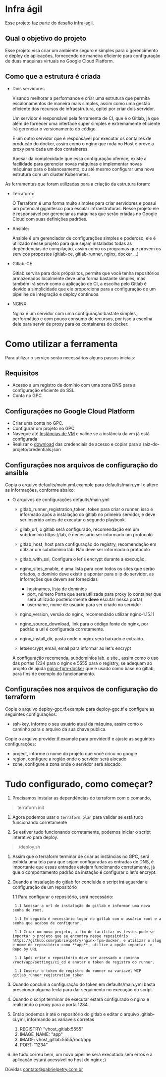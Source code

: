 <!-- vim: wrap 
-->

# Infra ágil

Esse projeto faz parte do desafio [infra-agil](https://github.com/huberpoa/king-infra).

## Qual o objetivo do projeto

Esse projeto visa criar um ambiente seguro e simples para o gerencimento e deploy de aplicações, fornecendo de maneira eficiente
para configuração de duas máquinas virtuais no Google Cloud Platform.

## Como que a estrutura é criada

- Dois servidores

    Visando melhorar a performance e criar uma estrutura que permita escalonamentos de maneira mais simples, assim como uma gestão eficiente dos recursos de infraestrutura, opitei por criar dois servidor.

    Um servidor é responsável pela ferramenta de CI, que é o Gitlab, já que além de fornecer uma interface super simples e extremamente eficiente irá gerenciar o versionamento do código.

    E um outro servidor que é responsável por executar os contaires de produção do docker, assim como o nginx que roda no Host e prove a proxy para cada um dos containeres.

    Apesar da complexidade que essa configuração oferece, existe a facilidade para gerenciar novas máquinas e implementar novas máquinas para o balanceamento, ou até mesmo configurar uma nova estrutura com um cluster Kubernetes.


As ferramentas que foram utilizadas para a criação da estrutura foram:

- Terraform:

    O Terraform é uma forma muito simples para criar servidores e possui um potencial gigantesco para escalar infraestruturas. Nesse projeto ele é responsável por gerenciar as máquinas que serão criadas no Google Cloud com suas definições padrões.

- Ansible:

    Ansible é um gerenciador de configurações simples e poderoso, ele é utilizado nesse projeto para que sejam instaladas todas as depêndencias de compilação, assim como os programas que provem os serviços propostos (gitlab-ce, gitlab-runner, nginx, docker ...)

- Gitlab-CE
    
    Gitlab servira para dois própositos, permite que você tenha repositórios armazenados localmente deve uma forma bastante simples, mas também irá servir como a aplicação de CI, a escolha pelo Gitlab é devido a simplicidade que ele proporciona para a configuração de um pipeline de integração e deploy continuos.

- NGINX

    Nginx é um servidor com uma configuração bastate simples, performático e com pouco consumo de recursos, por isso a escolha dele para servir de proxy para os containeres do docker.

# Como utilizar a ferramenta

Para utilizar o serviço serão necessários alguns passos iniciais:

## Requisitos

- Acesso a um registro de domínio com uma zona DNS para a configuração eficiente do SSL.
- Conta no GPC

## Configurações no Google Cloud Platform

- Criar uma conta no GPC.
- Configurar um projeto no GPC
- Navegue até [Instâncias de VM](https://console.cloud.google.com/compute/instances) e valide se a instância da vm já está configurada
- Realizar o [download](https://console.cloud.google.com/apis/credentials) das credenciais de acesso e copiar para a raiz-do-projeto/credentials.json

## Configurações nos arquivos de configuração do ansible

Copia o arquivo defaults/main.yml.example para defaults/main.yml e altere as informações, conforme abaixo:

- O arquivos de configurações defaults/main.yml
    - gitlab\_runner\_registration\_token, token para criar o runner, isso é informado após a instalação do gitlab no primeiro servidor, e deve ser inserido antes de executar o segundo playbook.
    - gilab\_url, o gitlab será configurado, recomendação em um subdomínio https://lab, é necessário ser informado um protocolo
    - gitlab\_host, host para configuração do registry, recomendação em utilziar um subdomínio lab. Não deve ser informado o protocolo
    - gitlab\_with\_ssl, Configura o let's encrypt durante a execução.
    - nginx\_sites\_enable, é uma lista para com todos os sites que serão criados, o domínio deve existir e apontar para o ip do servidor, as informções que devem ser fornecidas
        - hostnames, lista de domínios
        - port, número Porta que será utilizada para proxy (o container que será utilizado posteriormente **deve** escutar nessa porta)
        - username, nome de usuário para ser criado no servidor

    - nginx\_version, versão do nginx, recomendado utilizar nginx-1.15.11
    - nginx\_source\_download, link para o código fonte do nginx, por padrão a url é configurada corretamente.
    - nginx\_install\_dir, pasta onde o nginx será baixado e extraido.
    - letsencrypt\_email, email para informar ao let's encrypt
    
    A configuração recomenda, subdomínios lab. e site., assim como o uso das portas 1234 para o nginx e 5555 para o registry, se adequam ao projeto de ajuda [nginx-fpm-docker](https://github.com/gabrielpetry/nginx-fpm-docker) que é usado como base no gitlab, para fins de exemplo do funcionamento.

## Configurações nos arquivos de configuração do terraform

Copie o arquivo deploy-gpc.tf.example para deploy-gpc.tf e configure as seguintes configuraçẽos:
- ssh-key, informe o seu usuário atual da máquina, assim como o caminho para o arquivo da sua chave publica.

Copie o arquivo provider.tf.example para provider.tf e ajuste as seguintes configurações:
- project, informe o nome do projeto que você criou no google
- region, configure a região onde o servidor será alocado
- zone, configure a zona onde o servidor será alocado.

# Tudo configurado, como começar?

1. Precisamos instalar as dependências do terraform com o comando,

> terraform init

1. Agora podemos usar o `terraform plan` para validar se está tudo funcionando corretamente

1. Se estiver tudo funcionando corretamente, podemos iniciar o script interativo para deploy.

> ./deploy.sh

1. Assim que o terraform terminar de criar as instâncias no GPC, será exibida uma tela para que sejam configuradas as entradas de DNS, é importante que essas entradas estejam funcionando corretamente, já que o comportamento padrão da instação é configurar o let's encrypt. 

1. Quando a instalação do gitlab for concluida o script irá aguardar a configuração de um repositório 

    1.1 Para configurar o repositório, será necessário:

        1.1 Acessar a url de instalação do gitlab e informar uma nova senha de root.

        1.1 Em seguida é necessário logar no gitlab com o usuário root e a senha que acabou de configurar.

        1.1 Criar um novo projeto, a fim de facilitar os testes pode-se importar o projeto que se encontra nesse repositório https://github.com/gabrielpetry/nginx-fpm-docker, e utilizar o slug e nome do repositório como **app**, utilize a opção importar -> Repo by URL

        1.1 Após criar o repositório deve ser acessado o caminho /root/app/settings/ci_cd e anotar o token de registro do runner.

        1.1 Inserir o token de registro do runner na variavél WIP gitlab_runner_registration_token

1. Quando concluir a configuração do token em defaults/main.yml basta prescionar alguma tecla para dar seguimento no execução do script.

1. Quando o script terminar de executar estará configurado o nginx e realizando o proxy para a porta 1234.

1. Então podemos ir até o repositório do gitlab e editar o arquivo .gitlab-ci.yml, informando as variaveis corretas
    1. REGISTRY: "vhost\_gitlab:5555"
    1. IMAGE\_NAME: "app"
    1. IMAGE: vhost\_gitlab:5555/root/app
    1. PORT: "1234"

1. Se tudo correu bem, um novo pipeline será executado sem erros e a aplicação estará acessível no host do nginx ;) 


Dúvidas contato@gabrielpetry.com.br





